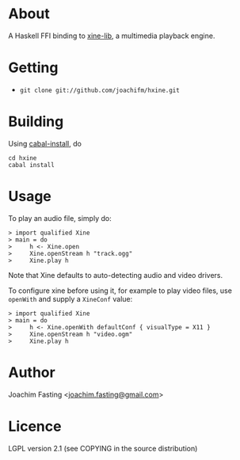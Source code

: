 # About
A Haskell FFI binding to [xine-lib], a multimedia playback engine.

[xine-lib]: http://xine-project.org

# Getting

* `git clone git://github.com/joachifm/hxine.git`

# Building

Using [cabal-install], do

    cd hxine
    cabal install

[cabal-install]: http://hackage.haskell.org/package/cabal-install

# Usage

To play an audio file, simply do:

    > import qualified Xine
    > main = do
    >     h <- Xine.open
    >     Xine.openStream h "track.ogg"
    >     Xine.play h

Note that Xine defaults to auto-detecting audio and video drivers.

To configure xine before using it, for example to play video files, use
`openWith` and supply a `XineConf` value:

    > import qualified Xine
    > main = do
    >     h <- Xine.openWith defaultConf { visualType = X11 }
    >     Xine.openStream h "video.ogm"
    >     Xine.play h

# Author
Joachim Fasting \<joachim.fasting@gmail.com\>

# Licence
LGPL version 2.1 (see COPYING in the source distribution)
